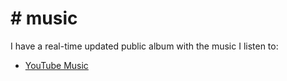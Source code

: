 # # music

I have a real-time updated public album with the music I listen to:

- [YouTube Music](https://music.youtube.com/playlist?list=PLu3sGHnWjVLjUblUcH37srDsZbSiKCTVn)
